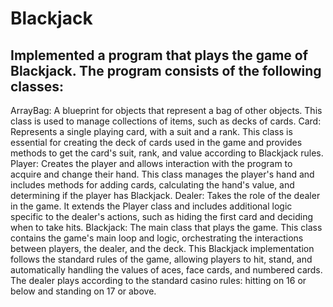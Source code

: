 # Blackjack

## Implemented a program that plays the game of Blackjack. The program consists of the following classes:

ArrayBag: A blueprint for objects that represent a bag of other objects. This class is used to manage collections of items, such as decks of cards.
Card: Represents a single playing card, with a suit and a rank. This class is essential for creating the deck of cards used in the game and provides methods to get the card's suit, rank, and value according to Blackjack rules.
Player: Creates the player and allows interaction with the program to acquire and change their hand. This class manages the player's hand and includes methods for adding cards, calculating the hand's value, and determining if the player has Blackjack.
Dealer: Takes the role of the dealer in the game. It extends the Player class and includes additional logic specific to the dealer's actions, such as hiding the first card and deciding when to take hits.
Blackjack: The main class that plays the game. This class contains the game's main loop and logic, orchestrating the interactions between players, the dealer, and the deck.
This Blackjack implementation follows the standard rules of the game, allowing players to hit, stand, and automatically handling the values of aces, face cards, and numbered cards. The dealer plays according to the standard casino rules: hitting on 16 or below and standing on 17 or above.
